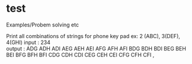 # test
Examples/Probem solving etc 

Print all combinations of strings for phone key pad
ex:  2 (ABC), 3(DEF), 4(GHI)
input : 234  
output :
ADG     ADH     ADI     AEG     AEH     AEI     AFG     AFH     AFI     BDG    BDH      BDI     BEG     BEH     BEI     BFG     BFH     BFI     CDG     CDH    CDI      CEG     CEH     CEI     CFG     CFH     CFI
, 
